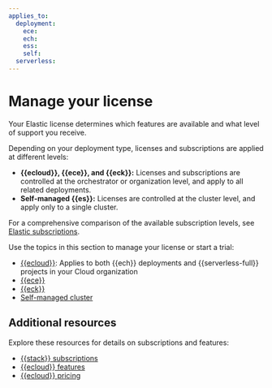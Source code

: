 ```yaml
---
applies_to:
  deployment:
    ece:
    ech:
    ess:
    self:
  serverless:
---
```


# Manage your license  

Your Elastic license determines which features are available and what level of support you receive. 

Depending on your deployment type, licenses and subscriptions are applied at different levels:

* **{{ecloud}}, {{ece}}, and {{eck}}:** Licenses and subscriptions are controlled at the orchestrator or organization level, and apply to all related deployments.
* **Self-managed {{es}}:** Licenses are controlled at the cluster level, and apply only to a single cluster.

For a comprehensive comparison of the available subscription levels, see [Elastic subscriptions](https://www.elastic.co/subscriptions).

Use the topics in this section to manage your license or start a trial:  

- [{{ecloud}}](/deploy-manage/cloud-organization/billing/manage-subscription.md): Applies to both {{ech}} deployments and {{serverless-full}} projects in your Cloud organization
- [{{ece}}](/deploy-manage/license/manage-your-license-in-ece.md)  
- [{{eck}}](/deploy-manage/license/manage-your-license-in-eck.md)  
- [Self-managed cluster](/deploy-manage/license/manage-your-license-in-self-managed-cluster.md)  

## Additional resources  

Explore these resources for details on subscriptions and features:

- [{{stack}} subscriptions](https://www.elastic.co/subscriptions)  
- [{{ecloud}} features](https://www.elastic.co/subscriptions/cloud)  
- [{{ecloud}} pricing](https://www.elastic.co/pricing)  
